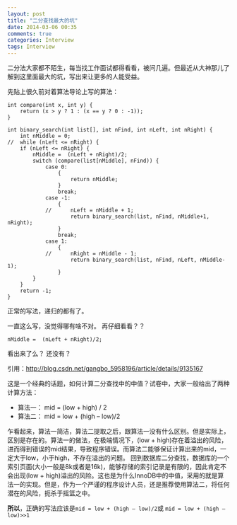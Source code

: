 ```yaml
---
layout: post
title: "二分查找最大的坑"
date: 2014-03-06 00:35
comments: true
categories: Interview
tags: Interview
---
```


二分法大家都不陌生，每当找工作面试都得看看，被问几遍。但最近从大神那儿了解到这里面最大的坑，写出来让更多的人能受益。

<!-- more -->

先贴上很久前对着算法导论上写的算法：

```
int compare(int x, int y) {
	return (x > y ? 1 : (x == y ? 0 : -1));
}

int binary_search(int list[], int nFind, int nLeft, int nRight) {
	int nMiddle = 0;
//	while (nLeft <= nRight) {
	if (nLeft <= nRight) {
		nMiddle =  (nLeft + nRight)/2;
		switch (compare(list[nMiddle], nFind)) {
			case 0:
				{
					return nMiddle;
				}
				break;
			case -1:
				{
			//		nLeft = nMiddle + 1;
					return binary_search(list, nFind, nMiddle+1, nRight);
				}
				break;
			case 1:
				{
			//		nRight = nMiddle - 1;
					return binary_search(list, nFind, nLeft, nMiddle-1);
				}
		}
	}
	return -1;
}
```

正常的写法，递归的都有了。

一直这么写，没觉得哪有啥不对。 再仔细看看？？


`nMiddle =  (nLeft + nRight)/2;`

看出来了么？ 
还没有？

引用：http://blog.csdn.net/gangbo_5958196/article/details/9135167

这是一个经典的话题，如何计算二分查找中的中值？试卷中，大家一般给出了两种计算方法：

*	算法一： mid = (low + high) / 2
*	算法二： mid = low + (high – low)/2 

乍看起来，算法一简洁，算法二提取之后，跟算法一没有什么区别。但是实际上，区别是存在的。算法一的做法，在极端情况下，(low + high)存在着溢出的风险，进而得到错误的mid结果，导致程序错误。而算法二能够保证计算出来的mid，一定大于low，小于high，不存在溢出的问题。
回到数据库二分查找，数据库的一个索引页面(大小一般是8k或者是16k)，能够存储的索引记录是有限的，因此肯定不会出现(low + high)溢出的风险。这也是为什么InnoDB中的中值，采用的就是算法一的实现。但是，作为一个严谨的程序设计人员，还是推荐使用算法二，将任何潜在的风险，扼杀于摇篮之中。

**所以**，正确的写法应该是`mid = low + (high – low)/2`或 `mid = low + (high – low)>>1`
